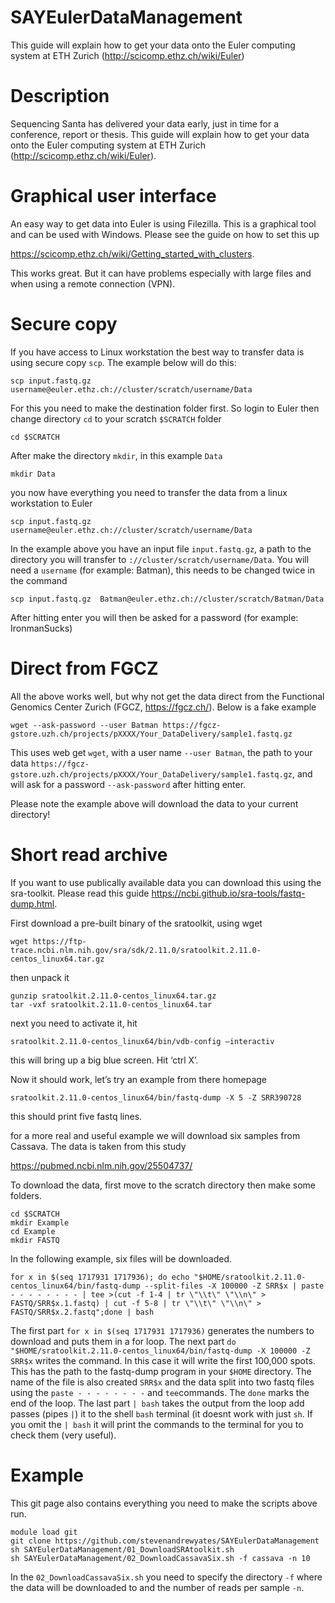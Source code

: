 # SAYEulerDataManagement
This guide will explain how to get your data onto the Euler computing system at ETH Zurich (http://scicomp.ethz.ch/wiki/Euler)

# Description

Sequencing Santa has delivered your data early, just in time for a conference, report or thesis. This guide will explain how to get your data onto the Euler computing system at ETH Zurich (http://scicomp.ethz.ch/wiki/Euler).
 
# Graphical user interface

An easy way to get data into Euler is using Filezilla. This is a graphical tool and can be used with Windows. Please see the guide on how to set this up

https://scicomp.ethz.ch/wiki/Getting_started_with_clusters.

This works great. But it can have problems especially with large files and when using a remote connection (VPN). 

# Secure copy

If you have access to Linux workstation the best way to transfer data is using secure copy `scp`. The example below will do this:

```
scp input.fastq.gz  username@euler.ethz.ch://cluster/scratch/username/Data
```

For this you need to make the destination folder first. So login to Euler then change directory `cd` to your scratch `$SCRATCH` folder

```
cd $SCRATCH
```

After make the directory `mkdir`, in this example `Data`

```
mkdir Data
```
 
you now have everything you need to transfer the data from a linux workstation to Euler

```
scp input.fastq.gz  username@euler.ethz.ch://cluster/scratch/username/Data
```

In the example above you have an input file `input.fastq.gz`, a path to the directory you will transfer to `://cluster/scratch/username/Data`. You will need a `username` (for example: Batman), this needs to be changed twice in the command 

```
scp input.fastq.gz  Batman@euler.ethz.ch://cluster/scratch/Batman/Data
```
After hitting enter you will then be asked for a password (for example: IronmanSucks)

# Direct from FGCZ

All the above works well, but why not get the data direct from the Functional Genomics Center Zurich (FGCZ, https://fgcz.ch/). Below is a fake example

```
wget --ask-password --user Batman https://fgcz-gstore.uzh.ch/projects/pXXXX/Your_DataDelivery/sample1.fastq.gz
```

This uses web get `wget`, 
with a user name `--user Batman`,
the path to your data `https://fgcz-gstore.uzh.ch/projects/pXXXX/Your_DataDelivery/sample1.fastq.gz`,
and will ask for a password `--ask-password` after hitting enter. 

Please note the example above will download the data to your current directory!

# Short read archive

If you want to use publically available data you can download this using the sra-toolkit. Please read this guide https://ncbi.github.io/sra-tools/fastq-dump.html.

First download a pre-built binary of the sratoolkit, using wget

```
wget https://ftp-trace.ncbi.nlm.nih.gov/sra/sdk/2.11.0/sratoolkit.2.11.0-centos_linux64.tar.gz
```

then unpack it

```
gunzip sratoolkit.2.11.0-centos_linux64.tar.gz 
tar -vxf sratoolkit.2.11.0-centos_linux64.tar 
```

next you need to activate it, hit

```
sratoolkit.2.11.0-centos_linux64/bin/vdb-config –interactiv
```

this will bring up a big blue screen. Hit ‘ctrl X’.

Now it should work, let’s try an example from there homepage

```
sratoolkit.2.11.0-centos_linux64/bin/fastq-dump -X 5 -Z SRR390728
```

this should print five fastq lines.

for a more real and useful example we will download six samples from Cassava. The data is taken from this study

https://pubmed.ncbi.nlm.nih.gov/25504737/

To download the data, first move to the scratch directory then make some folders.

```
cd $SCRATCH
mkdir Example
cd Example
mkdir FASTQ
```

In the following example, six files will be downloaded.

```
for x in $(seq 1717931 1717936); do echo "$HOME/sratoolkit.2.11.0-centos_linux64/bin/fastq-dump --split-files -X 100000 -Z SRR$x | paste - - - - - - - - | tee >(cut -f 1-4 | tr \"\\t\" \"\\n\" > FASTQ/SRR$x.1.fastq) | cut -f 5-8 | tr \"\\t\" \"\\n\" > FASTQ/SRR$x.2.fastq";done | bash
```

The first part `for x in $(seq 1717931 1717936)` generates the numbers to download and puts them in a for loop. The next part `do "$HOME/sratoolkit.2.11.0-centos_linux64/bin/fastq-dump -X 100000 -Z SRR$x` writes the command. In this case it will write the first 100,000 spots. This has the path to the fastq-dump program in your `$HOME` directory. The name of the file is also created `SRR$x` and the data split into two fastq files using the `paste - - - - - - - -` and `tee`commands.  The `done` marks the end of the loop. The last part `| bash` takes the output from the loop add passes (pipes `|`) it to the shell `bash` terminal (it doesnt work with just `sh`. If you omit the `| bash` it will print the commands to the terminal for you to check them (very useful).

# Example

This git page also contains everything you need to make the scripts above run.

```
module load git
git clone https://github.com/stevenandrewyates/SAYEulerDataManagement
sh SAYEulerDataManagement/01_DownloadSRAtoolkit.sh
sh SAYEulerDataManagement/02_DownloadCassavaSix.sh -f cassava -n 10
```

In the `02_DownloadCassavaSix.sh` you need to specify the directory `-f` where the data will be downloaded to and the number of reads per sample `-n`.
